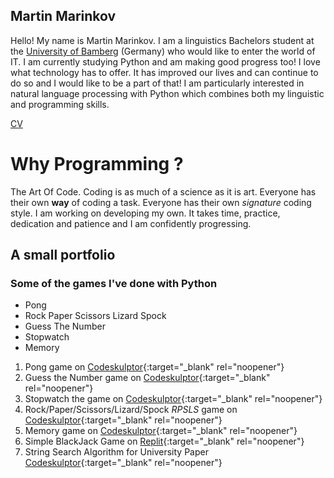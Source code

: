 ## Martin Marinkov

Hello! My name is Martin Marinkov. I am a linguistics Bachelors student at the [University of Bamberg](https://www.uni-bamberg.de/en/) (Germany) who would like to enter the world of IT. I am currently studying Python and am making good progress too! I love what technology has to offer. It has improved our lives and can continue to do so and I would like to be a part of that! I am particularly interested in natural language processing with Python which combines both my linguistic and programming skills.

[CV](Martin_Marinkov_CV_11.2021.pdf)

# Why Programming ?
The Art Of Code. Coding is as much of a science as it is art. Everyone has their own **way** of coding a task. Everyone has their own *signature* coding style. I am working on developing my own. It takes time, practice, dedication and patience and I am confidently progressing.

## A small portfolio
### Some of  the games I've done with Python

- Pong
- Rock Paper Scissors Lizard Spock
- Guess The Number 
- Stopwatch
- Memory


1. Pong game on [Codeskulptor](https://py2.codeskulptor.org/#user48_hgBv6tH2Im_11.py){:target="_blank" rel="noopener"}
2. Guess the Number game on [Codeskulptor](https://py2.codeskulptor.org/#user48_WHg3mvmWy4_7.py){:target="_blank" rel="noopener"}
3. Stopwatch the game on [Codeskulptor](https://py2.codeskulptor.org/#user48_CnXNkWCiTK_3.py){:target="_blank" rel="noopener"}
4. Rock/Paper/Scissors/Lizard/Spock *RPSLS* game on [Codeskulptor](https://py2.codeskulptor.org/#user48_AxCFnhaaaC_1.py){:target="_blank" rel="noopener"}
5. Memory game on [Codeskulptor](https://py3.codeskulptor.org/#user306_Y8Fnlvw5Qe_23.py){:target="_blank" rel="noopener"}
6. Simple BlackJack Game on [Replit](https://replit.com/@MartinMarinkov/Guessing-Game#main.py){:target="_blank" rel="noopener"}
7. String Search Algorithm for University Paper [Codeskulptor](https://py3.codeskulptor.org/#user306_qxVerUImlC_0.py){:target="_blank" rel="noopener"}



